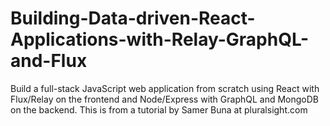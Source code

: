# Building-Data-driven-React-Applications-with-Relay-GraphQL-and-Flux
Build a full-stack JavaScript web application from scratch using React with Flux/Relay on the frontend and Node/Express with GraphQL and MongoDB on the backend. This is from a tutorial by Samer Buna at pluralsight.com
